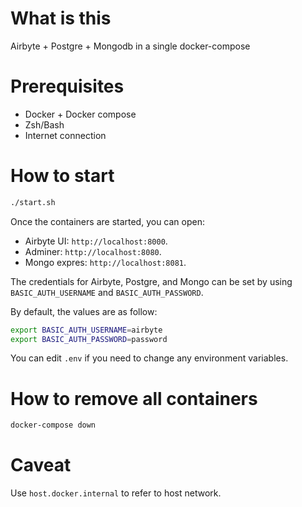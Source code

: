 # What is this

Airbyte + Postgre + Mongodb in a single docker-compose

# Prerequisites

- Docker + Docker compose
- Zsh/Bash
- Internet connection

# How to start

```bash
./start.sh
```

Once the containers are started, you can open:
- Airbyte UI: `http://localhost:8000`.
- Adminer: `http://localhost:8080`.
- Mongo expres: `http://localhost:8081`.

The credentials for Airbyte, Postgre, and Mongo can be set by using `BASIC_AUTH_USERNAME` and `BASIC_AUTH_PASSWORD`.

By default, the values are as follow:

```bash
export BASIC_AUTH_USERNAME=airbyte
export BASIC_AUTH_PASSWORD=password
```

You can edit `.env` if you need to change any environment variables.


# How to remove all containers

```bash
docker-compose down
```

# Caveat

Use `host.docker.internal` to refer to host network.